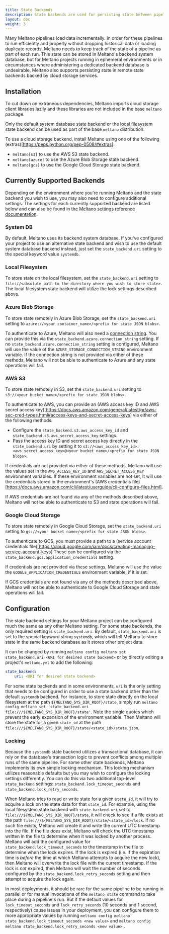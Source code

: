 ```yaml
---
title: State Backends
description: State backends are used for persisting state between pipeline runs.
layout: doc
weight: 3
---
```


Many Meltano pipelines load data incrementally.
In order for these pipelines to run efficiently and properly without dropping historical data or loading duplicate records, Meltano needs to keep track of the state of a pipeline as part of each run.
This state can be stored in Meltano's backend system database, but
for Meltano projects running in ephemeral environments or in circumstances where administering a dedicated backend database is undesirable, Meltano also supports persisting state in remote state backends backed by cloud storage services.

## Installation

To cut down on extraneous dependencies, Meltano imports cloud storage client libraries lazily and these libraries are not included in the base `meltano` package.

Only the default system database state backend _or_ the local filesystem state backend can be used as part of the base `meltano` distribution.

To use a cloud storage backend, install Meltano using one of the following (extras)[https://peps.python.org/pep-0508/#extras]:
- `meltano[s3]` to use the AWS S3 state backend.
- `meltano[azure]` to use the Azure Blob Storage state backend.
- `meltano[gcs]` to use the Google Cloud Storage state backend.

## Currently Supported Backends

Depending on the environment where you're running Meltano and the state backend you wish to use, you may also need to configure additional settings. The settings for each currently supported backend are listed below and can also be found in [the Meltano settings reference documentation](/reference/settings#state-backends).


### System DB
By default, Meltano uses its backend system database.
If you've configured your project to use an alternative state backend and wish to use the default system database backend instead, just set the `state_backend.uri` setting to the special keyword value `systemdb`.

### Local Filesystem
To store state on the local filesystem, set the `state_backend.uri` setting to `file://<absolute path to the directory where you wish to store state>`.
The local filesystem state backend will utilize the lock settings described above.

### Azure Blob Storage
To store state remotely in Azure Blob Storage, set the `state_backend.uri` setting to `azure://<your container_name>/<prefix for state JSON blobs>`.

To authenticate to Azure, Meltano will also need a [connection string](https://learn.microsoft.com/en-us/azure/storage/common/storage-configure-connection-string). You can provide this via the `state_backend.azure.connection_string` setting.
If no `state_backend.azure.connection_string` setting is configured, Meltano will use the value of the `AZURE_STORAGE_CONNECTION_STRING` environment variable.
If the connection string is not provided via either of these methods, Meltano will not be able to authenticate to Azure and any state operations will fail.

### AWS S3
To store state remotely in S3, set the `state_backend.uri` setting to `s3://<your bucket name>/<prefix for state JSON blobs>`.

To authenticate to AWS, you can provide an (AWS access key ID and AWS secret access key)[https://docs.aws.amazon.com/general/latest/gr/aws-sec-cred-types.html#access-keys-and-secret-access-keys] via either of the following methods:
- Configure the `state_backend.s3.aws_access_key_id` and `state_backend.s3.aws_secret_access_key` settings.
- Pass the access key ID and secret access key directly in the `state_backend.uri` by setting it to `s3://<aws_access_key_id>:<aws_secret_access_key>@<your bucket name>/<prefix for state JSON blobs>`.

If credentials are not provided via either of these methods, Meltano will use the values set in the `AWS_ACCESS_KEY_ID` and `AWS_SECRET_ACCESS_KEY` environment variables.
If these environment variables are not set, it will use the credentials stored in the environment's (AWS credentials file)[https://docs.aws.amazon.com/cli/latest/userguide/cli-configure-files.html].

If AWS credentials are not found via any of the methods described above, Meltano will not be able to authenticate to S3 and state operations will fail.


### Google Cloud Storage
To store state remotely in Google Cloud Storage, set the `state_backend.uri` setting to `gs://<your bucket name>/<prefix for state JSON blobs>`.

To authenticate to GCS, you must provide a path to a (service account credentials file)[https://cloud.google.com/iam/docs/creating-managing-service-account-keys]
These can be configured via the `state_backend.gcs.application_credentials` setting.

If credentials are not provided via these settings, Meltano will use the value the `GOOGLE_APPLICATION_CREDENTIALS` environment variable, if it is set.

If GCS credentials are not found via any of the methods described above, Meltano will not be able to authenticate to Google Cloud Storage and state operations will fail.

## Configuration

The state backend settings for your Meltano project can be configured much the same as any other Meltano setting. For some state backends, the only required setting is `state_backend.uri`.
By default, `state_backend.uri` is set to the special keyword string `systemdb`, which will tell Meltano to store state in the same backend database as it stores other project data.

It can be changed by running `meltano config meltano set state_backend.uri <URI for desired state backend>` or by directly editing a project's `meltano.yml` to add the following:
```yaml
state_backend:
    uri: <URI for desired state backend>
```
For some state backends and in some environments, `uri` is the only setting that needs to be configured in order to use a state backend other than the default `systemdb` backend. For instance, to store state directly on the local filesystem at the path `${MELTANO_SYS_DIR_ROOT}/state`, simply run `meltano config meltano set 'state_backend.uri file:///${MELTANO_SYS_DIR_ROOT}/state'`. Note the single quotes which prevent the early expansion of the environment variable.
Then Meltano will store the state for a given `state_id` at the path `file:///${MELTANO_SYS_DIR_ROOT}/state/<state_id>/state.json`.

### Locking

Because the `systemdb` state backend utilizes a transactional database, it can rely on the database's transaction logic to prevent conflicts among multiple runs of the same pipeline.
For some other state backends, Meltano implements its own simple locking mechanism.
This locking mechanism utilizes reasonable defaults but you may wish to configure the locking settings differently.
You can do this via two additional top-level `state_backend` settings: `state_backend.lock_timeout_seconds` and `state_backend.lock_retry_seconds`.

When Meltano tries to read or write state for a given `state_id`, it will try to acquire a lock on the state data for that `state_id`.
For example, using the local filesystem state backend with `state_backend.uri` set to `file:///${MELTANO_SYS_DIR_ROOT}/state`, it will check to see if a file exists at the path `file:///${MELTANO_SYS_DIR_ROOT}/state/<state_id>/lock`.
If no such file exists, Meltano will create it and write the current UTC timestamp into the file.
If the file _does_ exist, Meltano will check the UTC timestamp written in the file to determine when it was locked by another process.
Meltano will add the configured value for `state_backend.lock_timeout_seconds` to the timestamp in the file to determine when the lock expires.
If the lock is expired (i.e. if the expiration time is _before_ the time at which Meltano attempts to acquire the new lock), then Meltano will overwrite the lock file with the current timestamp.
If the lock is _not_ expired, then Meltano will wait the number of seconds configured by the `state_backend.lock_retry_seconds` setting and then attempt to acquire the lock again.

In most deployments, it should be rare for the same pipeline to be running in parallel or for manual invocations of the `meltano state` command to take place during a pipeline's run. But if the default values for `lock_timeout_seconds` and `lock_retry_seconds` (10 seconds and 1 second, respectively) cause issues in your deployment, you can configure them to more appropriate values by running `meltano config meltano state_backend.lock_timeout_seconds <new value>` and `meltano config meltano state_backend.lock_retry_seconds <new value>` .
